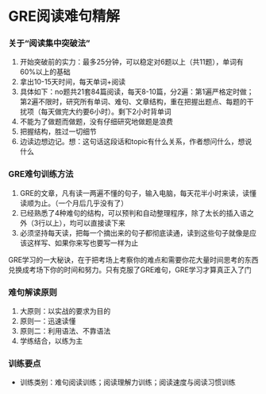 # GRE阅读难句精解

### 关于“阅读集中突破法”

1. 开始突破前的实力：最多25分钟，可以稳定对6题以上（共11题），单词有60%以上的基础
2. 拿出10-15天时间，每天单词+阅读
3. 具体如下：no题共21套84篇阅读，每天8-10篇，分2遍：第1遍严格定时做；第2遍不限时，研究所有单词、难句、文章结构，重在把握出题点、每题的干扰项（每天做完大约要6小时）。剩下2小时背单词
4. 不能为了做题而做题，没有仔细研究地做题是浪费
5. 把握结构，胜过一切细节
6. 边读边想边记。想：这句话这段话和topic有什么关系，作者想问什么，想说什么

### GRE难句训练方法

1. GRE的文章，凡有读一两遍不懂的句子，输入电脑，每天花半小时来读，读懂读顺为止。（一个月后几乎没有了）
2. 已经熟悉了4种难句的结构，可以预判和自动整理程序，除了太长的插入语之外（3行以上），均可以直接读下来
3. 必须坚持每天读，把每一个摘出来的句子都彻底读通，读到这些句子就像是应该这样写、如果你来写也要写一样为止

GRE学习的一大秘诀，在于把考场上考察你的难点和需要你花大量时间思考的东西兑换成考场下你的时间和努力。只有克服了GRE难句，GRE学习才算真正入了门

### 难句解读原则

1. 大原则：以实战的要求为目的
2. 原则一：迅速读懂
3. 原则二：利用语法、不靠语法
4. 学练结合，以练为主

### 训练要点

- 训练类别：难句阅读训练；阅读理解力训练；阅读速度与阅读习惯训练
